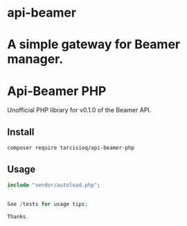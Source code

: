 # api-beamer
A simple gateway for Beamer manager.
=======
# Api-Beamer PHP

Unofficial PHP library for v0.1.0 of the Beamer API.

## Install
```
composer require tarcisioq/api-beamer-php
```

## Usage
```php
include "vendor/autoload.php";
``

See /tests for usage tips;

Thanks.